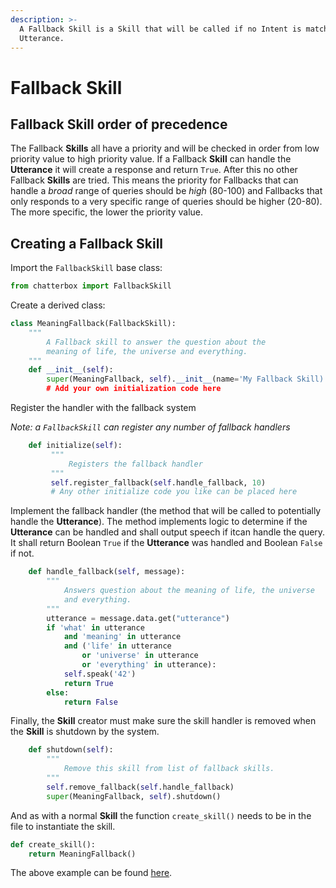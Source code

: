 ```yaml
---
description: >-
  A Fallback Skill is a Skill that will be called if no Intent is matched to the
  Utterance.
---
```


# Fallback Skill

## Fallback **Skill** order of precedence

The Fallback **Skills** all have a priority and will be checked in order from low priority value to high priority value. If a Fallback **Skill** can handle the **Utterance** it will create a response and return `True`. After this no other Fallback **Skills** are tried. This means the priority for Fallbacks that can handle a _broad_ range of queries should be _high_ \(80-100\) and Fallbacks that only responds to a very specific range of queries should be higher \(20-80\). The more specific, the lower the priority value.

## Creating a Fallback **Skill**

Import the `FallbackSkill` base class:

```python
from chatterbox import FallbackSkill
```

Create a derived class:

```python
class MeaningFallback(FallbackSkill):
    """
        A Fallback skill to answer the question about the
        meaning of life, the universe and everything.
    """
    def __init__(self):
        super(MeaningFallback, self).__init__(name='My Fallback Skill)
        # Add your own initialization code here
```

Register the handler with the fallback system

_Note: a `FallbackSkill` can register any number of fallback handlers_

```python
    def initialize(self):
         """
             Registers the fallback handler
         """
         self.register_fallback(self.handle_fallback, 10)
         # Any other initialize code you like can be placed here
```

Implement the fallback handler \(the method that will be called to potentially handle the **Utterance**\). The method implements logic to determine if the **Utterance** can be handled and shall output speech if itcan handle the query. It shall return Boolean `True` if the **Utterance** was handled and Boolean `False` if not.

```python
    def handle_fallback(self, message):
        """
            Answers question about the meaning of life, the universe
            and everything.
        """
        utterance = message.data.get("utterance")
        if 'what' in utterance
            and 'meaning' in utterance
            and ('life' in utterance
                or 'universe' in utterance
                or 'everything' in utterance):
            self.speak('42')
            return True
        else:
            return False
```

Finally, the **Skill** creator must make sure the skill handler is removed when the **Skill** is shutdown by the system.

```python
    def shutdown(self):
        """
            Remove this skill from list of fallback skills.
        """
        self.remove_fallback(self.handle_fallback)
        super(MeaningFallback, self).shutdown()
```

And as with a normal **Skill** the function `create_skill()` needs to be in the file to instantiate the skill.

```python
def create_skill():
    return MeaningFallback()
```

The above example can be found [here](https://github.com/forslund/fallback-meaning).

